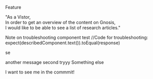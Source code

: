 Feature 

"As a Vistor,<br>
In order to get an overview of the content on Gnosis,<br>
I would like to be able to see a list of research articles."

Note on troubleshooting component test
//Code for troubleshooting: expect(describedComponent.text()).toEqual(response)

se

another message
second tryyy
Something else

I want to see me in the commmit!
